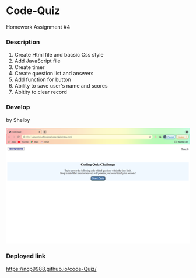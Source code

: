 # Code-Quiz
Homework Assignment #4

### Description
1. Create Html file and bacsic Css style
2. Add JavaScript file
3. Create timer
4. Create question list and answers
5. Add function for button
6. Ability to save user's name and scores
7. Abitity to clear record

### Develop 
by Shelby

![Screenshot](https://github.com/ncp9988/code-Quiz/blob/main/assets/image/Screen%20Shot%202021-11-21%20at%201.26.06%20PM.png)

### Deployed link 
 https://ncp9988.github.io/code-Quiz/
 
